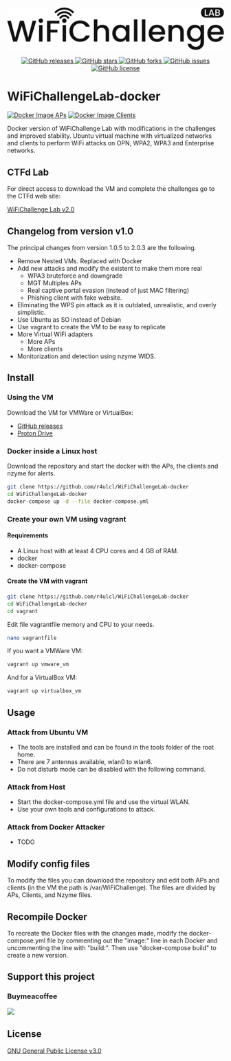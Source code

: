 <p align="center">
  <img src="images/B-WifiChallengeLab-LOGO.png">
</p>

<p align="center">
   <a href="https://github.com/r4ulcl/WiFiChallengeLab-docker/releases">
    <img src="https://img.shields.io/github/v/release/r4ulcl/WiFiChallengeLab-docker" alt="GitHub releases">
  </a>
  <a href="https://github.com/r4ulcl/WiFiChallengeLab-docker/stargazers">
    <img src="https://img.shields.io/github/stars/r4ulcl/WiFiChallengeLab-docker.svg?style=flat" alt="GitHub stars">
  </a>
  <a href="https://github.com/r4ulcl/WiFiChallengeLab-docker/network">
    <img src="https://img.shields.io/github/forks/r4ulcl/WiFiChallengeLab-docker.svg?style=flat" alt="GitHub forks">
  </a>
  <a href="https://github.com/r4ulcl/WiFiChallengeLab-docker/issues">
    <img src="https://img.shields.io/github/issues/r4ulcl/WiFiChallengeLab-docker.svg?style=flat" alt="GitHub issues">
  </a>
  <a href="https://github.com/r4ulcl/WiFiChallengeLab-docker/blob/main/LICENSE">
    <img src="https://img.shields.io/github/license/r4ulcl/WiFiChallengeLab-docker.svg?style=flat" alt="GitHub license">
  </a>
</p>


# WiFiChallengeLab-docker


[![Docker Image APs](https://github.com/r4ulcl/WiFiChallengeLab-docker/actions/workflows/docker-image-aps.yml/badge.svg)](https://hub.docker.com/r/r4ulcl/wifichallengelab-aps) [![Docker Image Clients](https://github.com/r4ulcl/WiFiChallengeLab-docker/actions/workflows/docker-image-clients.yml/badge.svg)](https://hub.docker.com/r/r4ulcl/wifichallengelab-clients)


Docker version of WiFiChallenge Lab with modifications in the challenges and improved stability. Ubuntu virtual machine with virtualized networks and clients to perform WiFi attacks on OPN, WPA2, WPA3 and Enterprise networks. 


## CTFd Lab

For direct access to download the VM and complete the challenges go to the CTFd web site: 

[WiFiChallenge Lab v2.0](https://wifichallengelab.com/)



## Changelog from version v1.0

The principal changes from version 1.0.5 to 2.0.3 are the following. 
- Remove Nested VMs. Replaced with Docker
- Add new attacks and modify the existent to make them more real
    - WPA3 bruteforce and downgrade
    - MGT Multiples APs
    - Real captive portal evasion (instead of just MAC filtering)
    - Phishing client with fake website.
- Eliminating the WPS pin attack as it is outdated, unrealistic, and overly simplistic.
- Use Ubuntu as SO instead of Debian
- Use vagrant to create the VM to be easy to replicate
- More Virtual WiFi adapters
    - More APs
    - More clients
- Monitorization and detection using nzyme WIDS.

## Install

### Using the VM

Download the VM for VMWare or VirtualBox:

- [GitHub releases](https://github.com/r4ulcl/WiFiChallengeLab-docker/releases)
- [Proton Drive](https://drive.proton.me/urls/Q4WPB23W7R#Qk4nxMH8Q4oQ)

### Docker inside a Linux host

Download the repository and start the docker with the APs, the clients and nzyme for alerts. 

``` bash
git clone https://github.com/r4ulcl/WiFiChallengeLab-docker
cd WiFiChallengeLab-docker
docker-compose up -d --file docker-compose.yml
```

### Create your own VM using vagrant

#### Requirements

- A Linux host with at least 4 CPU cores and 4 GB of RAM.
- docker
- docker-compose

#### Create the VM with vagrant

``` bash
git clone https://github.com/r4ulcl/WiFiChallengeLab-docker
cd WiFiChallengeLab-docker
cd vagrant
```

Edit file vagrantfile memory and CPU to your needs. 

``` bash
nano vagrantfile
```

If you want a VMWare VM:

``` bash
vagrant up vmware_vm 
```

And for a VirtualBox VM:
``` bash
vagrant up virtualbox_vm 
```

## Usage

### Attack from Ubuntu VM
- The tools are installed and can be found in the tools folder of the root home. 
- There are 7 antennas available, wlan0 to wlan6.
- Do not disturb mode can be disabled with the following command. 

### Attack from Host
- Start the docker-compose.yml file and use the virtual WLAN. 
- Use your own tools and configurations to attack. 

### Attack from Docker Attacker
- TODO

## Modify config files
To modify the files you can download the repository and edit both APs and clients (in the VM the path is /var/WiFiChallenge). The files are divided by APs, Clients, and Nzyme files.

## Recompile Docker
To recreate the Docker files with the changes made, modify the docker-compose.yml file by commenting out the "image:" line in each Docker and uncommenting the line with "build:". Then use "docker-compose build" to create a new version.

## Support this project

### Buymeacoffee

[<img src="https://cdn.buymeacoffee.com/buttons/v2/default-green.png">](https://www.buymeacoffee.com/r4ulcl)
 
## License

[GNU General Public License v3.0](https://github.com/r4ulcl/WiFiChallengeLab-docker/blob/main/LICENSE)
